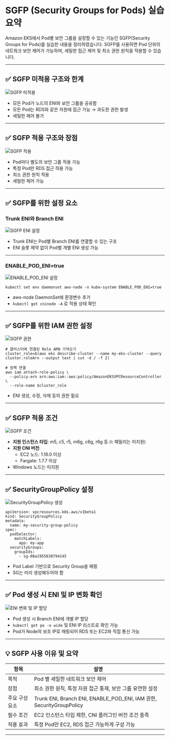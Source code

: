 # SGFP (Security Groups for Pods) 실습 요약

Amazon EKS에서 Pod별 보안 그룹을 설정할 수 있는 기능인 SGFP(Security Groups for Pods)를 실습한 내용을 정리하였습니다. SGFP를 사용하면 Pod 단위의 네트워크 보안 제어가 가능하며, 세밀한 접근 제어 및 최소 권한 원칙을 적용할 수 있습니다.

---

## ✅ SGFP 미적용 구조와 한계

![SGFP 미적용](/images/page1.png)

- 모든 Pod가 노드의 ENI와 보안 그룹을 공유함
- 모든 Pod는 RDS와 같은 자원에 접근 가능 → 과도한 권한 발생
- 세밀한 제어 불가

---

## ✅ SGFP 적용 구조와 장점

![SGFP 적용](/images/page2.png)

- Pod마다 별도의 보안 그룹 적용 가능
- 특정 Pod만 RDS 접근 허용 가능
- 최소 권한 원칙 적용
- 세밀한 제어 가능


---

## ✅ SGFP를 위한 설정 요소

### Trunk ENI와 Branch ENI

![SGFP ENI 설정](/images/page5.png)

- Trunk ENI는 Pod별 Branch ENI를 연결할 수 있는 구조
- ENI 슬롯 제약 없이 Pod별 개별 ENI 생성 가능

---

### ENABLE_POD_ENI=true

![ENABLE_POD_ENI 설정](/images/page6.png)

```
kubectl set env daemonset aws-node -n kube-system ENABLE_POD_ENI=true
```

- aws-node DaemonSet에 환경변수 추가
- ```kubectl get cninode -A``` 로 적용 상태 확인

---

## ✅ SGFP를 위한 IAM 권한 설정

![SGFP 권한](/images/page7.png)

```
# 클러스터에 연결된 Role ARN 가져오기
cluster_role=$(aws eks describe-cluster --name my-eks-cluster --query cluster.roleArn --output text | cut -d / -f 2)

# 정책 연결
aws iam attach-role-policy \
  --policy-arn arn:aws:iam::aws:policy/AmazonEKSVPCResourceController \
  --role-name $cluster_role
```

- ENI 생성, 수정, 삭제 등의 권한 필요

---

## ✅ SGFP 적용 조건

![SGFP 조건](/images/page8.png)

- **지원 인스턴스 타입**: m5, c5, r5, m6g, c6g, r6g 등 (`t` 패밀리는 미지원)
- **지원 CNI 버전**:
  - EC2 노드: 1.16.0 이상
  - Fargate: 1.7.7 이상
- Windows 노드는 미지원

---

## ✅ SecurityGroupPolicy 설정

![SecurityGroupPolicy 생성](/images/page9.png)

```
apiVersion: vpcresources.k8s.aws/v1beta1
kind: SecurityGroupPolicy
metadata:
  name: my-security-group-policy
spec:
  podSelector:
    matchLabels:
      app: my-app
  securityGroups:
    groupIds:
      - sg-08a1955830794145
```

- Pod Label 기반으로 Security Group을 매핑
- SG는 미리 생성해두어야 함

---

## ✅ Pod 생성 시 ENI 및 IP 변화 확인

![ENI 변화 및 IP 할당](/images/page10.png)

- Pod 생성 시 Branch ENI에 개별 IP 할당
- ```kubectl get po -o wide``` 및 ENI IP 리스트로 확인 가능
- Pod가 Node의 보조 IP로 매핑되어 RDS 또는 EC2와 직접 통신 가능

---

## 💡 SGFP 사용 이유 및 요약

| 항목 | 설명 |
|------|------|
| 목적 | Pod 별 세밀한 네트워크 보안 제어 |
| 장점 | 최소 권한 원칙, 특정 자원 접근 통제, 보안 그룹 유연한 설정 |
| 주요 구성 요소 | Trunk ENI, Branch ENI, ENABLE_POD_ENI, IAM 권한, SecurityGroupPolicy |
| 필수 조건 | EC2 인스턴스 타입 제한, CNI 플러그인 버전 조건 충족 |
| 적용 효과 | 특정 Pod만 EC2, RDS 접근 가능하게 구성 가능 |

---
